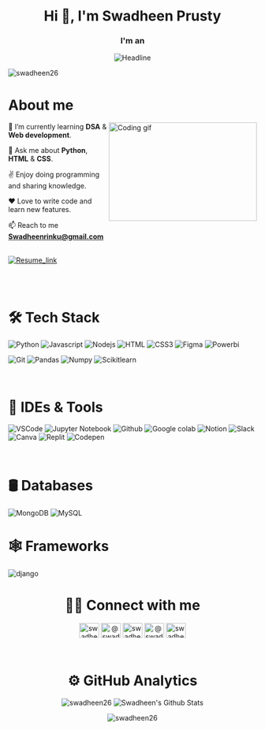 <h1 align="center">Hi 👋, I'm Swadheen Prusty</h1>
<h3 align="center">I'm an</h3>
<div align=center>
 <img src="https://readme-typing-svg.herokuapp.com?color=%0700&size=32&center=true&vCenter=true&width=600&height=50&lines=Aspiring+Full-stack+Developer;Problem+Solver;Algorithm+Developer;Open-Source+Enthusiast" alt="Headline" />
</div>

<p align="left"> <img src="https://komarev.com/ghpvc/?username=swadheen26&label=Profile%20views&color=0e75b6&style=flat" alt="swadheen26" /> </p>

# About me
 
<p>
 <img align="right" width="300" height="200" src="https://raw.githubusercontent.com/alsiam/alsiam/main/assets/programmer.gif" alt="Coding gif" />
  
🌱  I’m currently learning **DSA** & **Web development**.

💬  Ask me about **Python**, **HTML** & **CSS**.

✌️  Enjoy doing programming and sharing knowledge.

❤️  Love to write code and learn new features.

📫  Reach to me **Swadheenrinku@gmail.com** <br><br>

<a href="https://drive.google.com/file/d/17fo-Jcob5VRM2HcXrsx6BoHIq_B22rTy/view?usp=drive_link" target="_blank"><img alt="Resume_link" title="My Resume" src="https://img.shields.io/badge/-Resume-981E32?style=for-the-badge&logo=readdotcv&logoColor=white"/></a>


<br><br>


<h1>🛠 Tech Stack</h1>
<p align="center">
  
  ![Python](https://img.shields.io/badge/python-3776AB?style=for-the-badge&labelColor=black&logo=Python&logoColor)
  ![Javascript](https://img.shields.io/badge/Javascript-F0DB4F?style=for-the-badge&labelColor=black&logo=javascript&logoColor=F0DB4F)
  ![Nodejs](https://img.shields.io/badge/Nodejs-3C873A?style=for-the-badge&labelColor=black&logo=node.js&logoColor=3C873A)
  ![HTML](https://img.shields.io/badge/HTML5-E34F26?style=for-the-badge&logo=html5&logoColor=black)
  ![CSS3](https://img.shields.io/badge/CSS3-1572B6?style=for-the-badge&logo=css3&logoColor=black)
  ![Figma](https://img.shields.io/badge/figma-%23F24E1E.svg?style=for-the-badge&logo=figma&logoColor=black)
  ![Powerbi](https://img.shields.io/badge/Powerbi-F2C811?style=for-the-badge&logo=powerbi&logoColor=black)
  

  
  ![Git](https://img.shields.io/badge/Git-F05032?style=for-the-badge&logo=git&logoColor=white)
  ![Pandas](https://img.shields.io/badge/Pandas-150458?style=for-the-badge&logo=pandas&logoColor=white)
  ![Numpy](https://img.shields.io/badge/Numpy-013243?style=for-the-badge&logo=numpy&logoColor=white)
  ![Scikitlearn](https://img.shields.io/badge/Scikitlearn-F7931E?style=for-the-badge&logo=scikitlearn&logoColor=black)
</p>
<br>
<h1>🧰 IDEs & Tools</h1>

 ![VSCode](https://img.shields.io/badge/Visual_Studio-0078d7?style=for-the-badge&logo=visual%20studio&logoColor=white)
 ![Jupyter Notebook](https://img.shields.io/badge/jupyter_notebook-F37626?style=for-the-badge&logo=jupyter&logoColor=black)
 ![Github](https://img.shields.io/badge/Github-181717?style=for-the-badge&logo=github&logoColor=white)
 ![Google colab](https://img.shields.io/badge/Google_colab-F9AB00?style=for-the-badge&logo=googlecolab&logoColor=black)
 ![Notion](https://img.shields.io/badge/Notion-000000?style=for-the-badge&logo=notion&logoColor=white)
 ![Slack](https://img.shields.io/badge/Slack-4A154B?style=for-the-badge&logo=slack&logoColor=white)
 ![Canva](https://img.shields.io/badge/Canva-00C4CC?style=for-the-badge&logo=Canva&logoColor=black)
 ![Replit](https://img.shields.io/badge/Replit-F26207?style=for-the-badge&logo=replit&logoColor=black)
 ![Codepen](https://img.shields.io/badge/Codepen-000000?style=for-the-badge&logo=codepen&logoColor=white)
 
<br>
<h1>🛢 Databases</h1>

 ![MongoDB](https://img.shields.io/badge/MongoDB-4EA94B?style=for-the-badge&logo=mongodb&logoColor=black)
 ![MySQL](https://img.shields.io/badge/MySQL-4479A1?style=for-the-badge&logo=mysql&logoColor=black)
 <br>


<h1>🕸️ Frameworks</h1>

![django](https://img.shields.io/badge/django-092E20?style=for-the-badge&logo=django&logoColor=black)
<br>

<h1 align="center">🤝🏻  Connect with me</h1>

<p align="center">
<a href="https://linkedin.com/in/swadheen-prusty" target="blank"><img align="center" src="https://raw.githubusercontent.com/rahuldkjain/github-profile-readme-generator/master/src/images/icons/Social/linked-in-alt.svg" alt="swadheen-prusty" height="30" width="40" /></a>
<a href="https://twitter.com/@swadheenprusty" target="blank"><img align="center" src="https://raw.githubusercontent.com/rahuldkjain/github-profile-readme-generator/master/src/images/icons/Social/twitter.svg" alt="@swadheenprusty" height="30" width="40" /></a>
<a href="https://instagram.com/swadheenprusty" target="blank"><img align="center" src="https://raw.githubusercontent.com/rahuldkjain/github-profile-readme-generator/master/src/images/icons/Social/instagram.svg" alt="swadheenprusty" height="30" width="40" /></a>
<a href="https://www.hackerrank.com/profile/swadheenrinku" target="blank"><img align="center" src="https://raw.githubusercontent.com/rahuldkjain/github-profile-readme-generator/master/src/images/icons/Social/hackerrank.svg" alt="@swadheenrinku" height="30" width="40" /></a>
<a href="https://www.leetcode.com/swadheen26" target="blank"><img align="center" src="https://raw.githubusercontent.com/rahuldkjain/github-profile-readme-generator/master/src/images/icons/Social/leet-code.svg" alt="swadheen26" height="30" width="40" /></a>
</p>
<br>

 <h1 align="center">⚙️ GitHub Analytics </h1>
 
<div display="flex" flex-direction="row" align="center">

<img src="https://github-readme-stats.vercel.app/api/top-langs?username=swadheen26&show_icons=true&locale=en&layout=compact&line_height=20&title_color=7A7ADB&icon_color=2234AE&text_color=D3D3D3&bg_color=0,000000,130F40" alt="swadheen26">

<img src="https://github-readme-stats.vercel.app/api?username=Swadheen26&include_all_commits=true&count_private=true&show_icons=true&line_height=20&title_color=7A7ADB&icon_color=2234AE&text_color=D3D3D3&bg_color=0,000000,130F40&margin-bottom=20px" alt="Swadheen's Github Stats"> 
</div>

<p align="center">
<img align="center" src="https://github-readme-streak-stats.herokuapp.com/?user=swadheen26&theme=dark&background=0,000000,130F40" alt="swadheen26">
</p>



